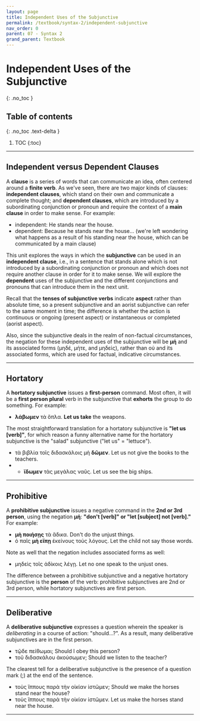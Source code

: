 ```yaml
---
layout: page
title: Independent Uses of the Subjunctive
permalink: /textbook/syntax-2/independent-subjunctive
nav_order: 0
parent: 07 - Syntax 2
grand_parent: Textbook
---
```


# Independent Uses of the Subjunctive
{: .no_toc }

## Table of contents
{: .no_toc .text-delta }

1. TOC
{:toc}

***

## Independent versus Dependent Clauses

A **clause** is a series of words that can communicate an idea, often centered around a **finite verb**. As we've seen, there are two major kinds of clauses: **independent clauses**, which stand on their own and communicate a complete thought; and **dependent clauses**, which are introduced by a subordinating conjunction or pronoun and require the context of a **main clause** in order to make sense. For example:

* independent: He stands near the house.
* dependent: Because he stands near the house... (we're left wondering what happens as a result of his standing near the house, which can be communicated by a main clause)

This unit explores the ways in which the **subjunctive** can be used in an **independent clause**, i.e., in a sentence that stands alone which is not introduced by a subordinating conjunction or pronoun and which does not require another clause in order for it to make sense. We will explore the **dependent** uses of the subjunctive and the different conjunctions and pronouns that can introduce them in the next unit.

Recall that the **tenses of subjunctive verbs** indicate **aspect** rather than absolute time, so a present subjunctive and an aorist subjunctive can refer to the same moment in time; the difference is whether the action is continuous or ongoing (present aspect) or instantaneous or completed (aorist aspect).

Also, since the subjunctive deals in the realm of non-factual circumstances, the negation for these independent uses of the subjunctive will be **μή** and its associated forms (μηδέ, μήτε, and μηδείς), rather than οὐ and its associated forms, which are used for factual, indicative circumstances.

***

## Hortatory

A **hortatory subjunctive** issues a **first-person** command. Most often, it will be a **first person plural** verb in the subjunctive that **exhorts** the group to do something. For example:

* **λάβωμεν** τὰ ὅπλα. **Let us take** the weapons.

The most straightforward translation for a hortatory subjunctive is **"let us [verb]"**, for which reason a funny alternative name for the hortatory subjunctive is the "salad" subjunctive ("let us" = "lettuce").

* τὰ βιβλία τοῖς διδασκάλοις μὴ **δῶμεν**. Let us not give the books to the teachers.
* * **ἴδωμεν** τὰς μεγάλας ναῦς. Let us see the big ships.

***

## Prohibitive

A **prohibitive subjunctive** issues a negative command in the **2nd or 3rd person**, using the negation **μή**: **"don't [verb]" or "let [subject] not [verb]."** For example:

* **μὴ ποιήσῃς** τὰ ἄδικα. Don't do the unjust things.
* ὁ παῖς **μὴ εἴπῃ** ἐκείνους τοὺς λόγους. Let the child not say those words.

Note as well that the negation includes associated forms as well:

* μηδεὶς τοῖς ἀδίκοις λέγῃ. Let no one speak to the unjust ones.

The difference between a prohibitive subjunctive and a negative hortatory subjunctive is the **person** of the verb: prohibitive subjunctives are 2nd or 3rd person, while hortatory subjunctives are first person.

***

## Deliberative

A **deliberative subjunctive** expresses a question wherein the speaker is *deliberating* in a course of action: "should...?". As a result, many deliberative subjunctives are in the first person.

* τῷδε πείθωμαι; Should I obey this person?
* τοῦ διδασκάλου ἀκούσωμεν; Should we listen to the teacher?

The clearest tell for a deliberative subjunctive is the presence of a question mark (;) at the end of the sentence.

* τοὺς ἵππους παρὰ τὴν οἰκίαν ἱστῶμεν; Should we make the horses stand near the house?
* τοὺς ἵππους παρὰ τὴν οἰκίαν ἱστῶμεν. Let us make the horses stand near the house.

***
